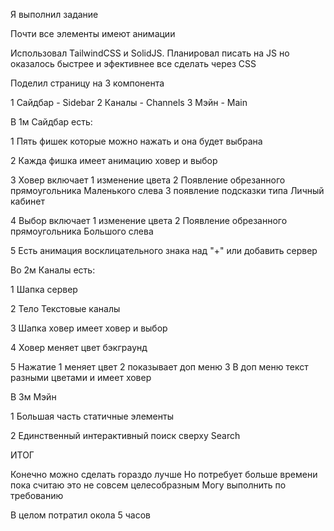 Я выполнил задание

Почти все элементы имеют анимации


Использовал TailwindCSS и SolidJS. Планировал писать на JS но оказалось быстрее и эфективнее все сделать через CSS 


Поделил страницу на 3 компонента 

1 Сайдбар - Sidebar
2 Каналы - Channels
3 Мэйн - Main


В 1м Сайдбар есть:

1
Пять фишек которые можно нажать и она будет выбрана

2
Кажда фишка имеет анимацию ховер и выбор

3
Ховер включает 
    1 изменение цвета
    2 Появление обрезанного прямоугольника Маленького слева
    3 появление  подсказки типа Личный кабинет

4
Выбор включает
    1 изменение цвета
    2 Появление обрезанного прямоугольника Большого слева

5 Есть анимация восклицательного знака над "+" или добавить сервер






Во 2м Каналы есть:

1
Шапка сервер 

2
Тело Текстовые каналы

3
Шапка ховер имеет ховер и выбор 

4
Ховер меняет цвет бэкграунд

5
Нажатие 
    1 меняет цвет
    2 показывает доп меню
    3 В доп меню текст разными цветами и имеет ховер




В 3м Мэйн

1
Большая часть статичные элементы

2 
Единственный интерактивный поиск сверху Search
 




ИТОГ

Конечно можно сделать гораздо лучше 
Но потребует больше времени пока считаю это не совсем целесобразным
Могу выполнить по требованию

В целом потратил окола 5 часов

